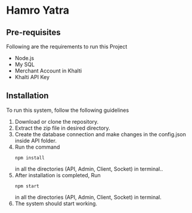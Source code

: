 # Hamro Yatra

## Pre-requisites

Following are the requirements to run this Project

<ul>
    <li>Node.js</li>
    <li>My SQL</li>
    <li>Merchant Account in Khalti</li>
    <li>Khalti API Key</li>
</ul>

## Installation

To run this system, follow the following guidelines

<ol>
    <li>Download or clone the repository. </li>
    <li>Extract the zip file in desired directory.</li>
    <li>Create the database connection and make changes in the config.json inside API folder.</li>
    <li>Run the command <pre><code>npm install</code></pre> in all the directories (API, Admin, Client, Socket) in terminal..</li>
    <li>After installation is completed, Run <pre><code>npm start</code></pre> in all the directories (API, Admin, Client, Socket) in terminal.</li>
    <li>The system should start working.</li>
</ol>
